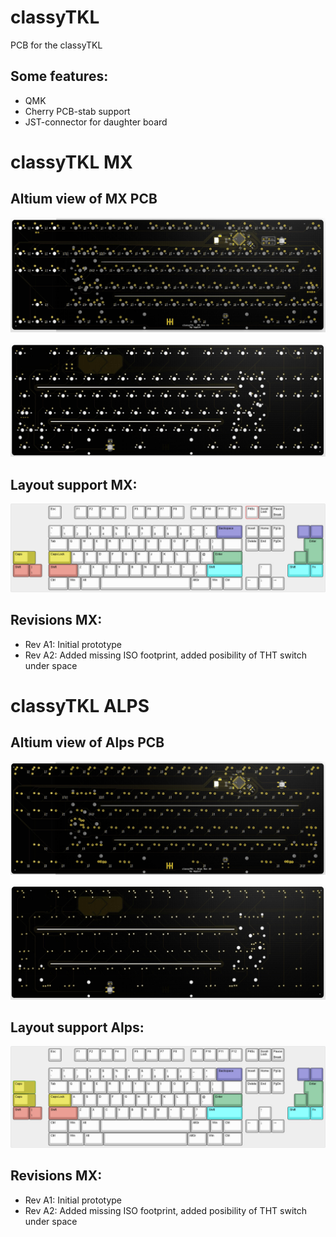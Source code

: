 # classyTKL

PCB for the classyTKL

## Some features:
- QMK
- Cherry PCB-stab support
- JST-connector for daughter board

# classyTKL MX

## Altium view of MX PCB
![alt text](./readme-images/classyTKL_MX_Rev_A2_top.png "PCB View - Rev A")

![alt text](./readme-images/classyTKL_MX_Rev_A2_bot.png "PCB View - Rev A")

## Layout support MX: 
![alt text](./readme-images/layout_support_MX.jpg "Layout support")

## Revisions MX:
- Rev A1: Initial prototype
- Rev A2: Added missing ISO footprint, added posibility of THT switch under space

# classyTKL ALPS

## Altium view of Alps PCB
![alt text](./readme-images/classyTKL_ALPS_Rev_A2_top.png "PCB View - Rev A")

![alt text](./readme-images/classyTKL_ALPS_Rev_A2_bot.png "PCB View - Rev A")

## Layout support Alps: 
![alt text](./readme-images/layout_support_ALPS.jpg "Layout support")

## Revisions MX:
- Rev A1: Initial prototype
- Rev A2: Added missing ISO footprint, added posibility of THT switch under space
